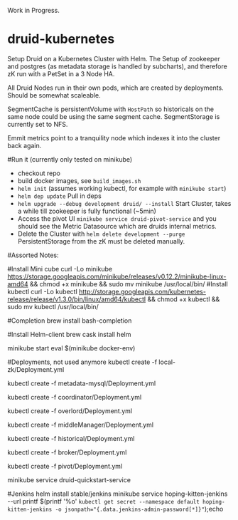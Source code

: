 Work in Progress. 

# druid-kubernetes
Setup Druid on a Kubernetes Cluster with Helm. 
The Setup of zookeeper and postgres (as metadata storage is handled by subcharts), and therefore zK run with a PetSet in a 3 Node HA.

All Druid Nodes run in their own pods, which are created by deployments. Should be somewhat scaleable.

SegmentCache is persistentVolume with `HostPath` so historicals on the same node could be using the same segment cache. SegmentStorage is currently set to NFS.

Emmit metrics point to a tranquility node which indexes it into the cluster back again.

#Run it (currently only tested on minikube)
- checkout repo
- build docker images, see `build_images.sh`
- `helm init` (assumes working kubectl, for example with `minikube start`)
- `helm dep update` Pull in deps
- `helm upgrade --debug development druid/ --install` Start Cluster, takes a while till zookeeper is fully functional (~5min)
- Access the pivot UI `minikube service druid-pivot-service` and you should see the Metric Datasource which are druids internal metrics.
- Delete the Cluster with `helm delete development --purge ` PersistentStorage from the zK must be deleted manually.



#Assorted Notes: 

#Install Mini cube
curl -Lo minikube https://storage.googleapis.com/minikube/releases/v0.12.2/minikube-linux-amd64 && chmod +x minikube && sudo mv minikube /usr/local/bin/
#Install kubectl
curl -Lo kubectl http://storage.googleapis.com/kubernetes-release/release/v1.3.0/bin/linux/amd64/kubectl && chmod +x kubectl && sudo mv kubectl /usr/local/bin/

#Completion
brew install bash-completion


#Install Helm-client
brew cask install helm



minikube start
eval $(minikube docker-env)

#Deployments, not used anymore
kubectl create -f local-zk/Deployment.yml

kubectl create -f metadata-mysql/Deployment.yml

kubectl create -f coordinator/Deployment.yml

kubectl create -f overlord/Deployment.yml

kubectl create -f middleManager/Deployment.yml

kubectl create -f historical/Deployment.yml

kubectl create -f broker/Deployment.yml

kubectl create -f pivot/Deployment.yml


minikube service druid-quickstart-service


#Jenkins
helm install stable/jenkins
minikube service hoping-kitten-jenkins --url
printf $(printf '\%o' `kubectl get secret --namespace default hoping-kitten-jenkins -o jsonpath="{.data.jenkins-admin-password[*]}"`);echo



